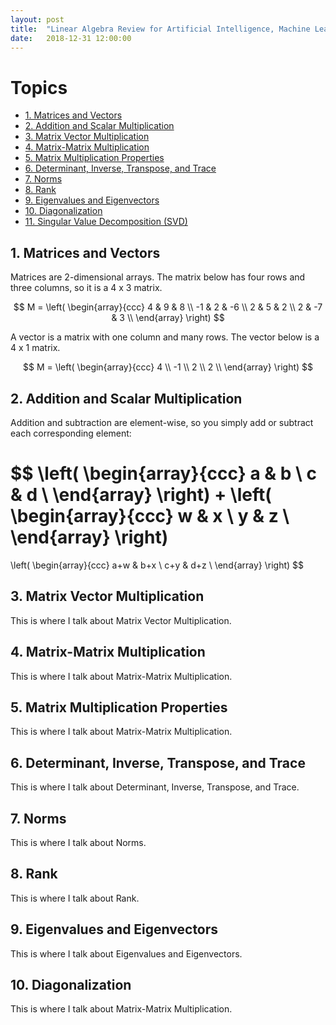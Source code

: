 ```yaml
---
layout: post
title:  "Linear Algebra Review for Artificial Intelligence, Machine Learning"
date:   2018-12-31 12:00:00
---
```


# Topics
- [1. Matrices and Vectors](#1-matrices-and-vectors)
- [2. Addition and Scalar Multiplication](#2-addition-and-scalar-multiplication)
- [3. Matrix Vector Multiplication](#3-matrix-vector-multiplication)
- [4. Matrix-Matrix Multiplication](#4-matrix-matrix-multiplication)
- [5. Matrix Multiplication Properties](#5-matrix-multiplication-properties)
- [6. Determinant, Inverse, Transpose, and Trace]()
- [7. Norms]()
- [8. Rank]()
- [9. Eigenvalues and Eigenvectors]()
- [10. Diagonalization]()
- [11. Singular Value Decomposition (SVD)]()

## 1. Matrices and Vectors
Matrices are 2-dimensional arrays. The matrix below has four rows and three columns, so it is a 4 x 3 matrix. 

$$
M = \left( \begin{array}{ccc}
 4 &  9 &  8 \\
-1 &  2 & -6 \\
 2 &  5 &  2 \\
 2 & -7 &  3 \\
\end{array} \right)
$$

A vector is a matrix with one column and many rows. The vector below is a 4 x 1 matrix.

$$
M = \left( \begin{array}{ccc}
 4 \\
-1 \\
 2 \\
 2 \\
\end{array} \right)
$$

## 2. Addition and Scalar Multiplication

Addition and subtraction are element-wise, so you simply add or subtract each corresponding element:

$$
\left( \begin{array}{ccc}
a & b \\
c & d \\
\end{array} \right)
+
\left( \begin{array}{ccc}
w & x \\
y & z \\
\end{array} \right)
=
\left( \begin{array}{ccc}
a+w & b+x \\
c+y & d+z \\
\end{array} \right)
$$

## 3. Matrix Vector Multiplication
This is where I talk about Matrix Vector Multiplication.

## 4. Matrix-Matrix Multiplication
This is where I talk about Matrix-Matrix Multiplication.

## 5. Matrix Multiplication Properties
This is where I talk about Matrix-Matrix Multiplication.

## 6. Determinant, Inverse, Transpose, and Trace
This is where I talk about Determinant, Inverse, Transpose, and Trace.

## 7. Norms
This is where I talk about Norms.

## 8. Rank
This is where I talk about Rank.

## 9. Eigenvalues and Eigenvectors
This is where I talk about Eigenvalues and Eigenvectors.

## 10. Diagonalization
This is where I talk about Matrix-Matrix Multiplication.